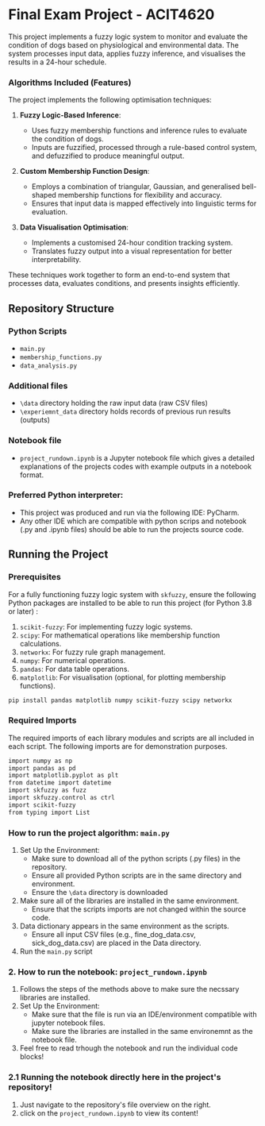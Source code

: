 # Final Exam Project - ACIT4620

This project implements a fuzzy logic system to monitor and evaluate the condition of dogs based on physiological and environmental data. The system processes input data, applies fuzzy inference, and visualises the results in a 24-hour schedule.


### Algorithms Included (Features)
The project implements the following optimisation techniques:

1. **Fuzzy Logic-Based Inference**:
   - Uses fuzzy membership functions and inference rules to evaluate the condition of dogs.
   - Inputs are fuzzified, processed through a rule-based control system, and defuzzified to produce meaningful output.

2. **Custom Membership Function Design**:
   - Employs a combination of triangular, Gaussian, and generalised bell-shaped membership functions for flexibility and accuracy.
   - Ensures that input data is mapped effectively into linguistic terms for evaluation.

3. **Data Visualisation Optimisation**:
   - Implements a customised 24-hour condition tracking system.
   - Translates fuzzy output into a visual representation for better interpretability.

These techniques work together to form an end-to-end system that processes data, evaluates conditions, and presents insights efficiently.



## Repository Structure


### Python Scripts
- `main.py`
- `membership_functions.py`
- `data_analysis.py`

### Additional files
- `\data` directory holding the raw input data (raw CSV files)
- `\experiemnt_data` directory holds records of previous run results (outputs) 

### Notebook file
- `project_rundown.ipynb` is a Jupyter notebook file which gives a detailed explanations of the projects codes with example outputs in a notebook format.

### Preferred Python interpreter:
- This project was produced and run via the following IDE: PyCharm.
- Any other IDE which are compatible with python scrips and notebook (.py and .ipynb files) should be able to run the projects source code.

## Running the Project

### Prerequisites
For a fully functioning fuzzy logic system with `skfuzzy`, ensure the following Python packages are installed to be able to run this project (for Python 3.8 or later) :

1. `scikit-fuzzy`: For implementing fuzzy logic systems.
2. `scipy`: For mathematical operations like membership function calculations.
3. `networkx`: For fuzzy rule graph management.
4. `numpy`: For numerical operations.
5. `pandas`: For data table operations.
6. `matplotlib`: For visualisation (optional, for plotting membership functions).

```bash
pip install pandas matplotlib numpy scikit-fuzzy scipy networkx
```

### Required Imports
The required imports of each library modules and scripts are all included in each script. The following imports are for demonstration purposes.
```bash
import numpy as np
import pandas as pd
import matplotlib.pyplot as plt
from datetime import datetime
import skfuzzy as fuzz
import skfuzzy.control as ctrl
import scikit-fuzzy
from typing import List
```

### How to run the project algorithm: `main.py`
1. Set Up the Environment:
    - Make sure to download all of the python scripts (.py files) in the repository.
    - Ensure all provided Python scripts are in the same directory and environment.
    - Ensure the `\data` directory is downloaded 
2. Make sure all of the libraries are installed in the same environment.
   - Ensure that the scripts imports are not changed within the source code.
3. Data dictionary appears in the same environment as the scripts.
    - Ensure all input CSV files (e.g., fine_dog_data.csv, sick_dog_data.csv) are placed in the Data directory.
4. Run the `main.py` script 

### 2. How to run the notebook: `project_rundown.ipynb`
1. Follows the steps of the methods above to make sure the necssary libraries are installed.
2. Set Up the Environment:
    - Make sure that the file is run via an IDE/environment compatible with jupyter notebook files.
    - Make sure the libraries are installed in the same environemnt as the notebook file.
3. Feel free to read trhough the notebook and run the individual code blocks!

### 2.1 Running the notebook directly here in the project's repository!
1. Just navigate to the repository's file overview on the right.
2. click on the `project_rundown.ipynb` to view its content!

